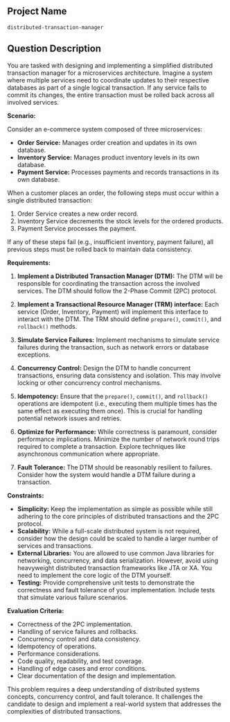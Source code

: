 ## Project Name

`distributed-transaction-manager`

## Question Description

You are tasked with designing and implementing a simplified distributed transaction manager for a microservices architecture. Imagine a system where multiple services need to coordinate updates to their respective databases as part of a single logical transaction. If any service fails to commit its changes, the entire transaction must be rolled back across all involved services.

**Scenario:**

Consider an e-commerce system composed of three microservices:

*   **Order Service:** Manages order creation and updates in its own database.
*   **Inventory Service:** Manages product inventory levels in its own database.
*   **Payment Service:** Processes payments and records transactions in its own database.

When a customer places an order, the following steps must occur within a single distributed transaction:

1.  Order Service creates a new order record.
2.  Inventory Service decrements the stock levels for the ordered products.
3.  Payment Service processes the payment.

If any of these steps fail (e.g., insufficient inventory, payment failure), all previous steps must be rolled back to maintain data consistency.

**Requirements:**

1.  **Implement a Distributed Transaction Manager (DTM):** The DTM will be responsible for coordinating the transaction across the involved services. The DTM should follow the 2-Phase Commit (2PC) protocol.

2.  **Implement a Transactional Resource Manager (TRM) interface:** Each service (Order, Inventory, Payment) will implement this interface to interact with the DTM. The TRM should define `prepare()`, `commit()`, and `rollback()` methods.

3.  **Simulate Service Failures:** Implement mechanisms to simulate service failures during the transaction, such as network errors or database exceptions.

4.  **Concurrency Control:** Design the DTM to handle concurrent transactions, ensuring data consistency and isolation. This may involve locking or other concurrency control mechanisms.

5.  **Idempotency:** Ensure that the `prepare()`, `commit()`, and `rollback()` operations are idempotent (i.e., executing them multiple times has the same effect as executing them once). This is crucial for handling potential network issues and retries.

6.  **Optimize for Performance:** While correctness is paramount, consider performance implications. Minimize the number of network round trips required to complete a transaction. Explore techniques like asynchronous communication where appropriate.

7.  **Fault Tolerance:** The DTM should be reasonably resilient to failures. Consider how the system would handle a DTM failure during a transaction.

**Constraints:**

*   **Simplicity:** Keep the implementation as simple as possible while still adhering to the core principles of distributed transactions and the 2PC protocol.
*   **Scalability:** While a full-scale distributed system is not required, consider how the design could be scaled to handle a larger number of services and transactions.
*   **External Libraries:** You are allowed to use common Java libraries for networking, concurrency, and data serialization. However, avoid using heavyweight distributed transaction frameworks like JTA or XA. You need to implement the core logic of the DTM yourself.
*   **Testing:** Provide comprehensive unit tests to demonstrate the correctness and fault tolerance of your implementation. Include tests that simulate various failure scenarios.

**Evaluation Criteria:**

*   Correctness of the 2PC implementation.
*   Handling of service failures and rollbacks.
*   Concurrency control and data consistency.
*   Idempotency of operations.
*   Performance considerations.
*   Code quality, readability, and test coverage.
*   Handling of edge cases and error conditions.
*   Clear documentation of the design and implementation.

This problem requires a deep understanding of distributed systems concepts, concurrency control, and fault tolerance. It challenges the candidate to design and implement a real-world system that addresses the complexities of distributed transactions.
